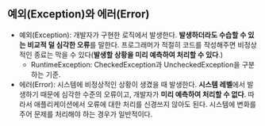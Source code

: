 ## 예외(Exception)와 에러(Error)
- 예외(Exception): 개발자가 구현한 로직에서 발생한다. **발생하더라도 수습할 수 있는 비교적 덜 심각한 오류**를 말한다. 프로그래머가 적절히 코드를 작성해주면 비정상적인 종료는 막을 수 있다(**발생할 상황을 미리 예측하여 처리할 수 있다**.)
  - RuntimeException:  CheckedException과 UncheckedException을 구분하는 기준. 
- 에러(Error): 시스템에 비정상적인 상황이 생겼을 때 발생한다. **시스템 레벨**에서 발생하기 때문에 심각한 수준의 오류이고, 개발자가 **미리 예측하여 처리할 수 없다**. 따라서 애플리케이션에서 오류에 대한 처리를 신경쓰지 않아도 된다. 시스템에 변화를 주어 문제를 처리해야 하는 경우가 일반적이다.

